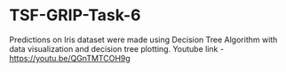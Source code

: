 # TSF-GRIP-Task-6
Predictions on Iris dataset were made using Decision Tree Algorithm with data visualization and decision tree plotting.
Youtube link - https://youtu.be/QGnTMTCOH9g
